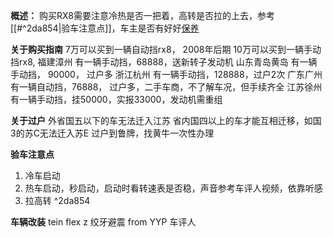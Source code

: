 **概述：**
购买RX8需要注意冷热是否一把着，高转是否拉的上去，参考[[#^2da854|验车注意点]]，车主是否有好好[保养](汽车保养方式.md)

**关于购买指南**
7万可以买到一辆自动挡rx8， 2008年后期
10万可以买到一辆手动挡rx8, 
福建漳州 有一辆手动挡，68888，送新转子发动机
山东青岛黄岛 有一辆手动挡， 90000， 过户多
浙江杭州 有一辆手动挡，128888，过户2次
广东广州 有一辆自动挡，76888， 过户多，二手车商，不了解车况，但手续齐全
江苏徐州 有一辆手动挡，挂50000，实报33000，发动机需重组

**关于过户**
外省国五以下的车无法迁入江苏
省内国四以上的车才能互相迁移，如国3的苏C无法迁入苏E
过户到鲁牌，找黄牛一次性办理

**验车注意点**
1. 冷车启动
2. 热车启动，秒启动，启动时看转速表是否稳，声音参考车评人视频，依靠听感
3. 拉高转 ^2da854

**车辆改装**
tein flex z 绞牙避震   from  YYP 车评人
